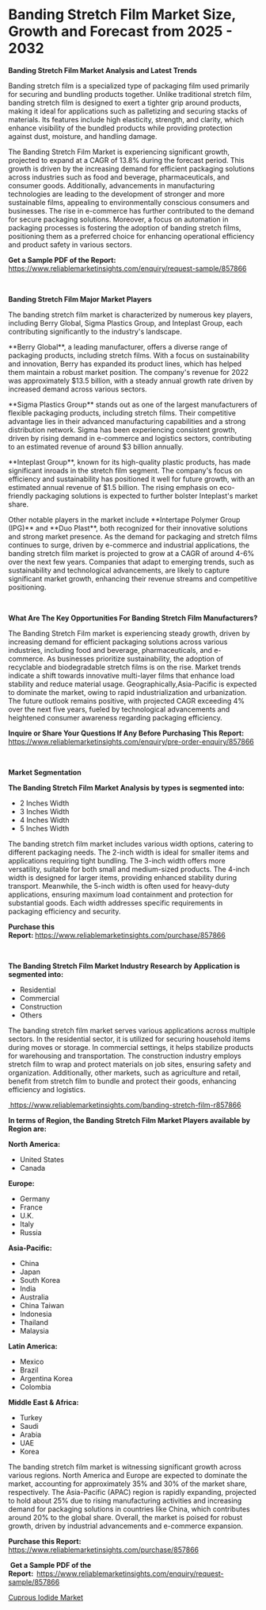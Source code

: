 <p><h1>Banding Stretch Film Market Size, Growth and Forecast from 2025 - 2032</h1></p><p><strong>Banding Stretch Film Market Analysis and Latest Trends</strong></p>
<p><p>Banding stretch film is a specialized type of packaging film used primarily for securing and bundling products together. Unlike traditional stretch film, banding stretch film is designed to exert a tighter grip around products, making it ideal for applications such as palletizing and securing stacks of materials. Its features include high elasticity, strength, and clarity, which enhance visibility of the bundled products while providing protection against dust, moisture, and handling damage.</p><p>The Banding Stretch Film Market is experiencing significant growth, projected to expand at a CAGR of 13.8% during the forecast period. This growth is driven by the increasing demand for efficient packaging solutions across industries such as food and beverage, pharmaceuticals, and consumer goods. Additionally, advancements in manufacturing technologies are leading to the development of stronger and more sustainable films, appealing to environmentally conscious consumers and businesses. The rise in e-commerce has further contributed to the demand for secure packaging solutions. Moreover, a focus on automation in packaging processes is fostering the adoption of banding stretch films, positioning them as a preferred choice for enhancing operational efficiency and product safety in various sectors.</p></p>
<p><strong>Get a Sample PDF of the Report:&nbsp;</strong> <a href="https://www.reliablemarketinsights.com/enquiry/request-sample/857866?utm_campaign=2636&utm_medium=2&utm_source=Github&utm_content=ia&utm_term=31032025&utm_id=banding-stretch-film">https://www.reliablemarketinsights.com/enquiry/request-sample/857866</a></p>
<p>&nbsp;</p>
<p><strong>Banding Stretch Film Major Market Players</strong></p>
<p><p>The banding stretch film market is characterized by numerous key players, including Berry Global, Sigma Plastics Group, and Inteplast Group, each contributing significantly to the industry's landscape.</p><p>**Berry Global**, a leading manufacturer, offers a diverse range of packaging products, including stretch films. With a focus on sustainability and innovation, Berry has expanded its product lines, which has helped them maintain a robust market position. The company's revenue for 2022 was approximately $13.5 billion, with a steady annual growth rate driven by increased demand across various sectors.</p><p>**Sigma Plastics Group** stands out as one of the largest manufacturers of flexible packaging products, including stretch films. Their competitive advantage lies in their advanced manufacturing capabilities and a strong distribution network. Sigma has been experiencing consistent growth, driven by rising demand in e-commerce and logistics sectors, contributing to an estimated revenue of around $3 billion annually.</p><p>**Inteplast Group**, known for its high-quality plastic products, has made significant inroads in the stretch film segment. The company's focus on efficiency and sustainability has positioned it well for future growth, with an estimated annual revenue of $1.5 billion. The rising emphasis on eco-friendly packaging solutions is expected to further bolster Inteplast's market share.</p><p>Other notable players in the market include **Intertape Polymer Group (IPG)** and **Duo Plast**, both recognized for their innovative solutions and strong market presence. As the demand for packaging and stretch films continues to surge, driven by e-commerce and industrial applications, the banding stretch film market is projected to grow at a CAGR of around 4-6% over the next few years. Companies that adapt to emerging trends, such as sustainability and technological advancements, are likely to capture significant market growth, enhancing their revenue streams and competitive positioning.</p></p>
<p>&nbsp;</p>
<p><strong>What Are The Key Opportunities For Banding Stretch Film Manufacturers?</strong></p>
<p><p>The Banding Stretch Film market is experiencing steady growth, driven by increasing demand for efficient packaging solutions across various industries, including food and beverage, pharmaceuticals, and e-commerce. As businesses prioritize sustainability, the adoption of recyclable and biodegradable stretch films is on the rise. Market trends indicate a shift towards innovative multi-layer films that enhance load stability and reduce material usage. Geographically,Asia-Pacific is expected to dominate the market, owing to rapid industrialization and urbanization. The future outlook remains positive, with projected CAGR exceeding 4% over the next five years, fueled by technological advancements and heightened consumer awareness regarding packaging efficiency.</p></p>
<p><strong>Inquire or Share Your Questions If Any Before Purchasing This Report:</strong> <a href="https://www.reliablemarketinsights.com/enquiry/pre-order-enquiry/857866?utm_campaign=2636&utm_medium=2&utm_source=Github&utm_content=ia&utm_term=31032025&utm_id=banding-stretch-film">https://www.reliablemarketinsights.com/enquiry/pre-order-enquiry/857866</a></p>
<p>&nbsp;</p>
<p><strong>Market Segmentation</strong></p>
<p><strong>The Banding Stretch Film Market Analysis by types is segmented into:</strong></p>
<p><ul><li>2 Inches Width</li><li>3 Inches Width</li><li>4 Inches Width</li><li>5 Inches Width</li></ul></p>
<p><p>The banding stretch film market includes various width options, catering to different packaging needs. The 2-inch width is ideal for smaller items and applications requiring tight bundling. The 3-inch width offers more versatility, suitable for both small and medium-sized products. The 4-inch width is designed for larger items, providing enhanced stability during transport. Meanwhile, the 5-inch width is often used for heavy-duty applications, ensuring maximum load containment and protection for substantial goods. Each width addresses specific requirements in packaging efficiency and security.</p></p>
<p><strong>Purchase this Report:&nbsp;</strong><a href="https://www.reliablemarketinsights.com/purchase/857866?utm_campaign=2636&utm_medium=2&utm_source=Github&utm_content=ia&utm_term=31032025&utm_id=banding-stretch-film">https://www.reliablemarketinsights.com/purchase/857866</a></p>
<p>&nbsp;</p>
<p><strong>The Banding Stretch Film Market Industry Research by Application is segmented into:</strong></p>
<p><ul><li>Residential</li><li>Commercial</li><li>Construction</li><li>Others</li></ul></p>
<p><p>The banding stretch film market serves various applications across multiple sectors. In the residential sector, it is utilized for securing household items during moves or storage. In commercial settings, it helps stabilize products for warehousing and transportation. The construction industry employs stretch film to wrap and protect materials on job sites, ensuring safety and organization. Additionally, other markets, such as agriculture and retail, benefit from stretch film to bundle and protect their goods, enhancing efficiency and logistics.</p></p>
<p><a href="https://www.reliablemarketinsights.com/banding-stretch-film-r857866?utm_campaign=2636&utm_medium=2&utm_source=Github&utm_content=ia&utm_term=31032025&utm_id=banding-stretch-film">&nbsp;https://www.reliablemarketinsights.com/banding-stretch-film-r857866</a></p>
<p><strong>In terms of Region, the Banding Stretch Film Market Players available by Region are:</strong></p>
<p>
    <p> <strong> North America: </strong>
        <ul>
            <li>United States</li>
            <li>Canada</li>
        </ul>
        </p> 
    <p> <strong> Europe: </strong>
        <ul>
            <li>Germany</li>
            <li>France</li>
            <li>U.K.</li>
            <li>Italy</li>
            <li>Russia</li>
        </ul>
        </p> 
    <p> <strong> Asia-Pacific: </strong>
        <ul>
            <li>China</li>
            <li>Japan</li>
            <li>South Korea</li>
            <li>India</li>
            <li>Australia</li>
            <li>China Taiwan</li>
            <li>Indonesia</li>
            <li>Thailand</li>
            <li>Malaysia</li>
        </ul>
        </p> 
    <p> <strong> Latin America: </strong>
        <ul>
            <li>Mexico</li>
            <li>Brazil</li>
            <li>Argentina Korea</li>
            <li>Colombia</li>
        </ul>
        </p> 
    <p> <strong> Middle East & Africa: </strong>
        <ul>
            <li>Turkey</li>
            <li>Saudi</li>
            <li>Arabia</li>
            <li>UAE</li>
            <li>Korea</li>
        </ul>
    </p>
    </p>
<p><p>The banding stretch film market is witnessing significant growth across various regions. North America and Europe are expected to dominate the market, accounting for approximately 35% and 30% of the market share, respectively. The Asia-Pacific (APAC) region is rapidly expanding, projected to hold about 25% due to rising manufacturing activities and increasing demand for packaging solutions in countries like China, which contributes around 20% to the global share. Overall, the market is poised for robust growth, driven by industrial advancements and e-commerce expansion.</p></p>
<p><strong>Purchase this Report: </strong><a href="https://www.reliablemarketinsights.com/purchase/857866?utm_campaign=2636&utm_medium=2&utm_source=Github&utm_content=ia&utm_term=31032025&utm_id=banding-stretch-film">https://www.reliablemarketinsights.com/purchase/857866</a></p>
<p>&nbsp;<strong>Get a Sample PDF of the Report:&nbsp;&nbsp;</strong><a href="https://www.reliablemarketinsights.com/enquiry/request-sample/857866?utm_campaign=2636&utm_medium=2&utm_source=Github&utm_content=ia&utm_term=31032025&utm_id=banding-stretch-film">https://www.reliablemarketinsights.com/enquiry/request-sample/857866</a></p>
<p><strong></strong></p>
<p><p><a href="https://github.com/cheryjhonson/Market-Research-Report-List-1/blob/main/cuprous-iodide-market.md?utm_campaign=2636&utm_medium=2&utm_source=Github&utm_content=ia&utm_term=31032025&utm_id=banding-stretch-film">Cuprous Iodide Market</a></p></p>